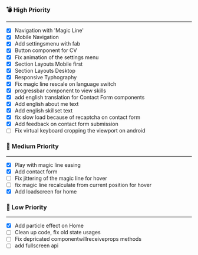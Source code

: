 ### 💣️ High Priority

---

- [x] Navigation with 'Magic Line'
- [x] Mobile Navigation
- [x] Add settingsmenu with fab
- [x] Button component for CV
- [x] Fix animation of the settings menu
- [x] Section Layouts Mobile first
- [x] Section Layouts Desktop
- [x] Responsive Typhography
- [x] Fix magic line rescale on language switch
- [x] progressbar component to view skills
- [x] add english translation for Contact Form components
- [x] Add english about me text
- [x] Add english skillset text
- [x] fix slow load because of recaptcha on contact form
- [x] Add feedback on contact form submission
- [ ] Fix virtual keyboard cropping the viewport on android

### 🚀 Medium Priority

---

- [x] Play with magic line easing
- [x] Add contact form
- [ ] Fix jittering of the magic line for hover
- [ ] fix magic line recalculate from current position for hover
- [x] Add loadscreen for home

### 🌲 Low Priority

---

- [x] Add particle effect on Home
- [ ] Clean up code, fix old state usages
- [ ] Fix depricated componentwillreceiveprops methods
- [ ] add fullscreen api
